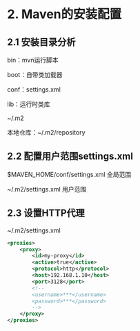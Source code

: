 # 2. Maven的安装配置

## 2.1 安装目录分析

bin：mvn运行脚本

boot：自带类加载器

conf：settings.xml

lib：运行时类库

~/.m2

本地仓库：~/.m2/repository

## 2.2 配置用户范围settings.xml

$MAVEN_HOME/conf/settings.xml 全局范围

~/.m2/settings.xml 用户范围

## 2.3 设置HTTP代理

~/.m2/settings.xml

```XML
<proxies>
    <proxy>
        <id>my-proxy</id>
        <active>true</active>
        <protocol>http</protocol>
        <host>192.168.1.10</host>
        <port>3128</port>
        <!--
        <username>***</username>
        <password>***</password>
        -->
    </proxy>
</proxies>
```